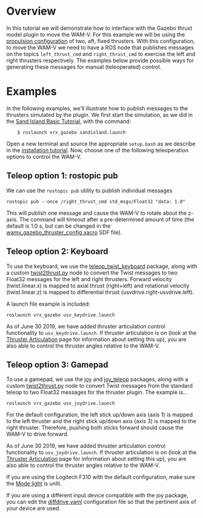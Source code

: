 # Overview #

In this tutorial we will demonstrate how to interface with the Gazebo thrust model plugin to move the WAM-V.  For this example we will be using the [propulsion configuration](https://bitbucket.org/osrf/vrx/wiki/tutorials/PropulsionConfiguration) of two, aft, fixed thrusters.  With this configuration, to move the WAM-V we need to have a ROS node that publishes messages on the topics `left_thrust_cmd` and  `right_thrust_cmd` to exercise the left and right thrusters respectively.  The examples below provide possible ways for generating these messages for manual (teleoperated) control.

# Examples #

In the following examples, we'll illustrate how to publish messages to the thrusters simulated by the plugin.  We first start the simulation, as we did in the [Sand Island Basic Tutorial](https://bitbucket.org/osrf/vrx/wiki/tutorials/Sand_Island_Basic), with the command:

```
    $ roslaunch vrx_gazebo sandisland.launch
```

Open a new terminal and source the appropriate `setup.bash` as we describe in the [installation tutorial](https://bitbucket.org/osrf/vrx/wiki/tutorials/SystemSetupInstall). Now, choose one of the following teleoperation options to control the WAM-V. 

## Teleop option 1: rostopic pub ##

We can use the `rostopic pub` utility to publish individual messages

```
rostopic pub --once /right_thrust_cmd std_msgs/Float32 "data: 1.0"
```

This will publish one message and cause the WAM-V to rotate about the z-axis.  The command will timeout after a pre-determined amount of time (the default is 1.0 s, but can be changed in the [wamv_gazebo_thruster_config.xacro](https://bitbucket.org/osrf/vrx/src/default/wamv_gazebo/urdf/thruster_layouts/wamv_gazebo_thruster_config.xacro) SDF file).


## Teleop option 2: Keyboard ##

To use the keyboard, we use the [teleop_twist_keyboard](http://wiki.ros.org/teleop_twist_keyboard) package, along with a custom [twist2thrust.py]( https://bitbucket.org/osrf/vrx/src/default/vrx_gazebo/nodes/twist2thrust.py) node to convert the Twist messages to two Float32 messages for the left and right thrusters. Forward velocity (twist.linear.x) is mapped to axial thrust (right+left) and rotational velocity (twist.linear.z) is mapped to differential thrust (usvdrive.right-usvdrive.left).

A launch file example is included:

```
roslaunch vrx_gazebo usv_keydrive.launch
```

As of June 30 2019, we have added thruster articulation control functionality to `usv_keydrive.launch`. If thruster articulation is on (look at the [Thruster Articulation](https://bitbucket.org/osrf/vrx/wiki/tutorials/thruster_articulation) page for information about setting this up), you are also able to control the thruster angles relative to the WAM-V.

## Teleop option 3: Gamepad ##

To use a gamepad, we use the [joy](http://wiki.ros.org/joy) and [joy_teleop](http://wiki.ros.org/joy_teleop) packages, along with a custom [twist2thrust.py]( https://bitbucket.org/osrf/vrx/src/default/vrx_gazebo/nodes/twist2thrust.py) node to convert Twist messages from the standard teleop to two Float32 messages for the thruster plugin.  The example is...

```
roslaunch vrx_gazebo usv_joydrive.launch
```

For the default configuration, the left stick up/down axis (axis 1) is mapped to the left thruster and the right stick up/down axis (axis 3) is mapped to the right thruster.  Therefore, pushing both sticks forward should cause the WAM-V to drive forward.

As of June 30 2019, we have added thruster articulation control functionality to `usv_joydrive.launch`. If thruster articulation is on (look at the [Thruster Articulation](https://bitbucket.org/osrf/vrx/wiki/tutorials/thruster_articulation) page for information about setting this up), you are also able to control the thruster angles relative to the WAM-V.

If you are using the Logitech F310 with the default configuration, make sure the [Mode light](http://support.logitech.com/en_my/article/21691?product=a0qi00000069ueWAAQ) is unlit.

If you are using a different input device compatible with the joy package, you can edit the [diffdrive.yaml](https://bitbucket.org/osrf/vrx/src/default/vrx_gazebo/config/diffdrive.yaml) configuration file so that the pertinent axis of your device are used.